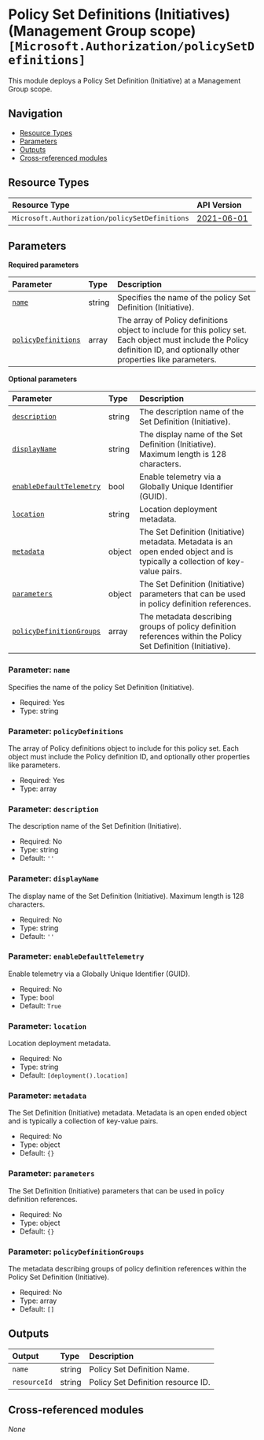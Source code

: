 # Policy Set Definitions (Initiatives) (Management Group scope) `[Microsoft.Authorization/policySetDefinitions]`

This module deploys a Policy Set Definition (Initiative) at a Management Group scope.

## Navigation

- [Resource Types](#Resource-Types)
- [Parameters](#Parameters)
- [Outputs](#Outputs)
- [Cross-referenced modules](#Cross-referenced-modules)

## Resource Types

| Resource Type | API Version |
| :-- | :-- |
| `Microsoft.Authorization/policySetDefinitions` | [2021-06-01](https://learn.microsoft.com/en-us/azure/templates/Microsoft.Authorization/2021-06-01/policySetDefinitions) |

## Parameters

**Required parameters**

| Parameter | Type | Description |
| :-- | :-- | :-- |
| [`name`](#parameter-name) | string | Specifies the name of the policy Set Definition (Initiative). |
| [`policyDefinitions`](#parameter-policydefinitions) | array | The array of Policy definitions object to include for this policy set. Each object must include the Policy definition ID, and optionally other properties like parameters. |

**Optional parameters**

| Parameter | Type | Description |
| :-- | :-- | :-- |
| [`description`](#parameter-description) | string | The description name of the Set Definition (Initiative). |
| [`displayName`](#parameter-displayname) | string | The display name of the Set Definition (Initiative). Maximum length is 128 characters. |
| [`enableDefaultTelemetry`](#parameter-enabledefaulttelemetry) | bool | Enable telemetry via a Globally Unique Identifier (GUID). |
| [`location`](#parameter-location) | string | Location deployment metadata. |
| [`metadata`](#parameter-metadata) | object | The Set Definition (Initiative) metadata. Metadata is an open ended object and is typically a collection of key-value pairs. |
| [`parameters`](#parameter-parameters) | object | The Set Definition (Initiative) parameters that can be used in policy definition references. |
| [`policyDefinitionGroups`](#parameter-policydefinitiongroups) | array | The metadata describing groups of policy definition references within the Policy Set Definition (Initiative). |

### Parameter: `name`

Specifies the name of the policy Set Definition (Initiative).

- Required: Yes
- Type: string

### Parameter: `policyDefinitions`

The array of Policy definitions object to include for this policy set. Each object must include the Policy definition ID, and optionally other properties like parameters.

- Required: Yes
- Type: array

### Parameter: `description`

The description name of the Set Definition (Initiative).

- Required: No
- Type: string
- Default: `''`

### Parameter: `displayName`

The display name of the Set Definition (Initiative). Maximum length is 128 characters.

- Required: No
- Type: string
- Default: `''`

### Parameter: `enableDefaultTelemetry`

Enable telemetry via a Globally Unique Identifier (GUID).

- Required: No
- Type: bool
- Default: `True`

### Parameter: `location`

Location deployment metadata.

- Required: No
- Type: string
- Default: `[deployment().location]`

### Parameter: `metadata`

The Set Definition (Initiative) metadata. Metadata is an open ended object and is typically a collection of key-value pairs.

- Required: No
- Type: object
- Default: `{}`

### Parameter: `parameters`

The Set Definition (Initiative) parameters that can be used in policy definition references.

- Required: No
- Type: object
- Default: `{}`

### Parameter: `policyDefinitionGroups`

The metadata describing groups of policy definition references within the Policy Set Definition (Initiative).

- Required: No
- Type: array
- Default: `[]`


## Outputs

| Output | Type | Description |
| :-- | :-- | :-- |
| `name` | string | Policy Set Definition Name. |
| `resourceId` | string | Policy Set Definition resource ID. |

## Cross-referenced modules

_None_
